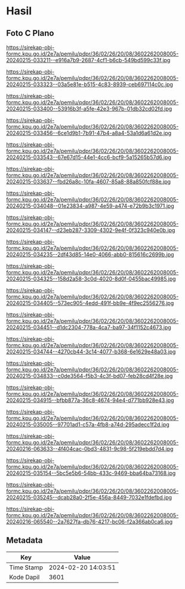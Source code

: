 # Hasil

## Foto C Plano

https://sirekap-obj-formc.kpu.go.id/2e7a/pemilu/pdpr/36/02/26/20/08/3602262008005-20240215-033211--e916a7b9-2687-4cf1-b6cb-549bd599c33f.jpg

https://sirekap-obj-formc.kpu.go.id/2e7a/pemilu/pdpr/36/02/26/20/08/3602262008005-20240215-033323--03a5e81e-b515-4c83-8939-ceb697114c0c.jpg

https://sirekap-obj-formc.kpu.go.id/2e7a/pemilu/pdpr/36/02/26/20/08/3602262008005-20240215-033400--53916b3f-a5fe-42e3-967b-01db32cd02fd.jpg

https://sirekap-obj-formc.kpu.go.id/2e7a/pemilu/pdpr/36/02/26/20/08/3602262008005-20240215-033456--6ce1d9b1-7b91-47b4-a8a4-53a1d6a61d2e.jpg

https://sirekap-obj-formc.kpu.go.id/2e7a/pemilu/pdpr/36/02/26/20/08/3602262008005-20240215-033543--67e67d15-44e1-4cc6-bcf9-5a15265b57d6.jpg

https://sirekap-obj-formc.kpu.go.id/2e7a/pemilu/pdpr/36/02/26/20/08/3602262008005-20240215-033637--fbd26a8c-10fa-4607-85a8-88a850fcf88e.jpg

https://sirekap-obj-formc.kpu.go.id/2e7a/pemilu/pdpr/36/02/26/20/08/3602262008005-20240215-034048--01e23834-a987-4e59-a474-e72b9b3c1971.jpg

https://sirekap-obj-formc.kpu.go.id/2e7a/pemilu/pdpr/36/02/26/20/08/3602262008005-20240215-034147--d23eb287-3309-4302-9e4f-0f323c940e0b.jpg

https://sirekap-obj-formc.kpu.go.id/2e7a/pemilu/pdpr/36/02/26/20/08/3602262008005-20240215-034235--2df43d85-14e0-4066-abb0-815616c2699b.jpg

https://sirekap-obj-formc.kpu.go.id/2e7a/pemilu/pdpr/36/02/26/20/08/3602262008005-20240215-034325--158d2a58-3c0d-4020-8d0f-0455bac49985.jpg

https://sirekap-obj-formc.kpu.go.id/2e7a/pemilu/pdpr/36/02/26/20/08/3602262008005-20240215-034405--573ec905-4edd-491f-bb9e-4f9ec2556276.jpg

https://sirekap-obj-formc.kpu.go.id/2e7a/pemilu/pdpr/36/02/26/20/08/3602262008005-20240215-034451--d1dc2304-778a-4ca7-ba97-34f1152c4673.jpg

https://sirekap-obj-formc.kpu.go.id/2e7a/pemilu/pdpr/36/02/26/20/08/3602262008005-20240215-034744--4270cb44-3c14-4077-b368-6e1629e48a03.jpg

https://sirekap-obj-formc.kpu.go.id/2e7a/pemilu/pdpr/36/02/26/20/08/3602262008005-20240215-034833--c0de3564-f5b3-4c3f-bd07-feb28cd4f28e.jpg

https://sirekap-obj-formc.kpu.go.id/2e7a/pemilu/pdpr/36/02/26/20/08/3602262008005-20240215-034915--bfbb877a-36c8-4674-94e4-d771bb928e43.jpg

https://sirekap-obj-formc.kpu.go.id/2e7a/pemilu/pdpr/36/02/26/20/08/3602262008005-20240215-035005--97701ad1-c57a-4fb8-a74d-295adecc1f2d.jpg

https://sirekap-obj-formc.kpu.go.id/2e7a/pemilu/pdpr/36/02/26/20/08/3602262008005-20240216-063633--4f404cac-0bd3-4831-9c98-5f219ebdd7d4.jpg

https://sirekap-obj-formc.kpu.go.id/2e7a/pemilu/pdpr/36/02/26/20/08/3602262008005-20240215-035154--5bc5e5b6-54bb-433c-9469-bba64ba73168.jpg

https://sirekap-obj-formc.kpu.go.id/2e7a/pemilu/pdpr/36/02/26/20/08/3602262008005-20240215-035245--dcab28a0-2f5e-456a-8449-7032e1fdefbd.jpg

https://sirekap-obj-formc.kpu.go.id/2e7a/pemilu/pdpr/36/02/26/20/08/3602262008005-20240216-065540--2a7627fa-db76-4217-bc06-f2a366ab0ca6.jpg


## Metadata

| Key        | Value               |
| ---------- | ------------------- |
| Time Stamp | 2024-02-20 14:03:51 |
| Kode Dapil | 3601                |



